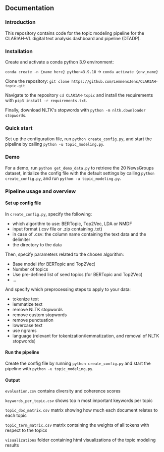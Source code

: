 ## Documentation

### Introduction

This repository contains code for the topic modeling pipeline for the CLARIAH-VL digital text analysis dashboard and pipeline (DTADP). 

### Installation

Create and activate a conda python 3.9 environment: 

```conda create -n {name here} python=3.9.18``` -> ```conda activate {env_name}```

Clone the repository: ```git clone https://github.com/LemmensJens/CLARIAH-topic.git```

Navigate to the repository ```cd CLARIAH-topic``` and install the requirements with ```pip3 install -r requirements.txt```. 

Finally, download NLTK's stopwords with ```python -m nltk.downloader stopwords```. 

### Quick start
Set up the configuration file, run ```python create_config.py```, and start the pipeline by calling ```python -u topic_modeling.py```.

### Demo
For a demo, run ```python get_demo_data.py``` to retrieve the 20 NewsGroups dataset, initialize the config file with the default settings by calling ```python create_config.py```, and run ```python -u topic_modeling.py```.

### Pipeline usage and overview

#### Set up config file
In ```create_config.py```, specify the following:
- which algorithm to use: BERTopic, Top2Vec, LDA or NMDF
- input format (.csv file or .zip containing .txt)
- in case of .csv: the column name containing the text data and the delimiter
- the directory to the data

Then, specify parameters related to the chosen algorithm:
- Base model (for BERTopic and Top2Vec)
- Number of topics
- Use pre-defined list of seed topics (for BERTopic and Top2Vec) 
- ...

And specify which preprocessing steps to apply to your data:
- tokenize text
- lemmatize text
- remove NLTK stopwords
- remove custom stopwords
- remove punctuation
- lowercase text
- use ngrams
- language (relevant for tokenization/lemmatization, and removal of NLTK stopwords)

#### Run the pipeline
Create the config file by running ```python create_config.py``` and start the pipeline with ```python -u topic_modeling.py```.

#### Output
```evaluation.csv``` contains diversity and coherence scores

```keywords_per_topic.csv``` shows top n most important keywords per topic

```topic_doc_matrix.csv``` matrix showing how much each document relates to each topic

```topic_term_matrix.csv``` matrix containing the weights of all tokens with respect to the topics

```visualizations``` folder containing html visualizations of the topic modeling results
